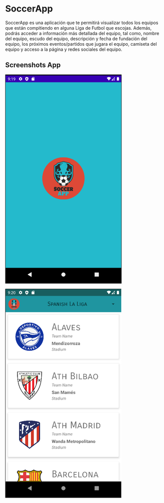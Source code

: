 # SoccerApp

SoccerApp es una aplicación que te permitirá visualizar todos los equipos que están compitiendo en alguna Liga de Futbol que escojas. Además, podrás acceder a información más detallada del equipo, tal como, nombre del equipo, escudo del equipo, descripción y fecha de fundación del equipo, los próximos eventos/partidos que jugara el equipo, camiseta del equipo y acceso a la página y redes sociales del equipo.


## Screenshots App

![](images/Splash.png)

![](images/Main.png)
